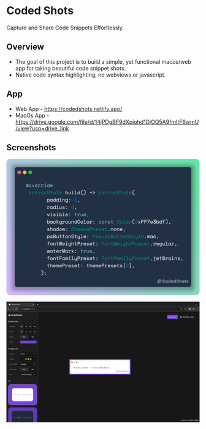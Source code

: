 # Coded Shots

Capture and Share Code Snippets Effortlessly.

## Overview

* The goal of this project is to build a simple, yet functional macos/web app for taking beautiful code snippet shots.
* Native code syntax highlighting, no webviews or javascript.

## App

* Web App - https://codedshots.netlify.app/
* MacOs App - https://drive.google.com/file/d/14jPDgBF9dXpiohd1DjOQ5A9fmItF6wmU/view?usp=drive_link

## Screenshots

![](https://github.com/ThatSaxyDev/coded_shots/blob/main/screenshots/code.png)

![](https://github.com/ThatSaxyDev/coded_shots/blob/main/screenshots/app.png)